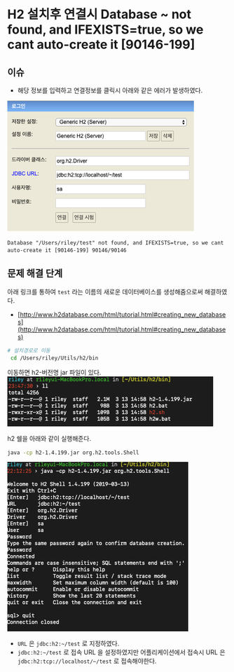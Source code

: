 # H2 설치후 연결시 Database ~ not found, and IFEXISTS=true, so we cant auto-create it [90146-199]


## 이슈

+ 해당 정보를 입력하고 연결정보를 클릭시 아래와 같은 에러가 발생하였다.

![H2DB](/categories/images/dbms/20190625215123.png)

`Database "/Users/riley/test" not found, and IFEXISTS=true, so we cant auto-create it [90146-199] 90146/90146`

## 문제 해결 단계
아래 링크를 통하여 `test` 라는 이름의 새로운 데이터베이스를 생성해줌으로써 해결하였다.
+ [http://www.h2database.com/html/tutorial.html#creating_new_databases](http://www.h2database.com/html/tutorial.html#creating_new_databases)

```bash
# 설치경로로 이동
 cd /Users/riley/Utils/h2/bin
```

이동하면 h2-버전명 jar 파일이 있다.
![h2](/categories/images/dbms/20190625234751.png)

h2 쉘을 아래와 같이 실행해준다.
```bash
java -cp h2-1.4.199.jar org.h2.tools.Shell
```
![h2](/categories/images/dbms/20190625235307.png)

+ `URL` 은 `jdbc:h2:~/test` 로 지정하였다. 
+ `jdbc:h2:~/test` 로 접속 URL 을 설정하였지만 어플리케이션에서 접속시 URL 은 `jdbc:h2:tcp://localhost/~/test` 로 접속해야한다.
